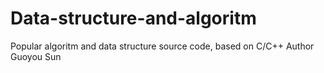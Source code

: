 # Data-structure-and-algoritm
Popular algoritm and data structure source code, based on C/C++ 
Author Guoyou Sun
